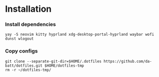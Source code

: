 # Installation
### Install dependencies
```
yay -S neovim kitty hyprland xdg-desktop-portal-hyprland waybar wofi dunst wlogout
```
### Copy configs
```
git clone --separate-git-dir=$HOME/.dotfiles https://github.com/da-batt/dotfiles.git $HOME/dotfiles-tmp
rm -r ~/dotfiles-tmp/
```
